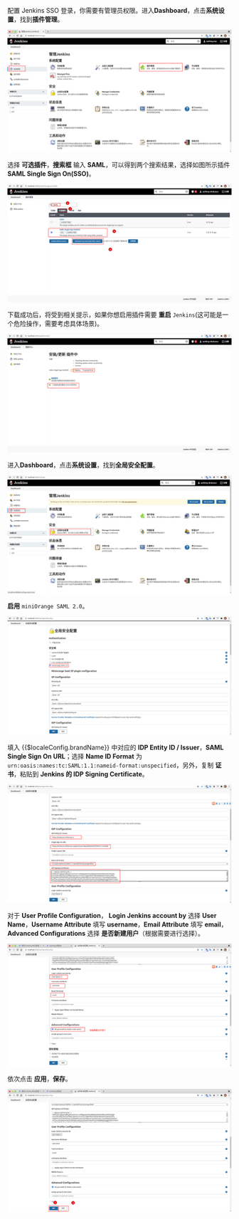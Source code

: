 <IntegrationDetailCard title="配置 Jenkins SSO 登录">

配置 Jenkins SSO 登录，你需要有管理员权限。进入**Dashboard**，点击**系统设置**，找到**插件管理**。

<img src="../../images/integration/jenkins/2-1.png" class="md-img-padding" />

选择 **可选插件**，**搜索框** 输入 **SAML**，可以得到两个搜索结果，选择如图所示插件 **SAML Single Sign On(SSO)**。

<img src="../../images/integration/jenkins/2-2.png" class="md-img-padding" />

下载成功后，将受到相关提示，如果你想启用插件需要 **重启** `Jenkins`(这可能是一个危险操作，需要考虑具体场景)。

<img src="../../images/integration/jenkins/2-3.png" class="md-img-padding" />

进入**Dashboard**，点击**系统设置**，找到**全局安全配置**。

<img src="../../images/integration/jenkins/2-4.png" class="md-img-padding" />

**启用** `miniOrange SAML 2.0`。

<img src="../../images/integration/jenkins/2-5.png" class="md-img-padding" />

填入 {{$localeConfig.brandName}} 中对应的 **IDP Entity ID / Issuer**，**SAML Single Sign On URL**；选择 **Name ID Format** 为 `urn:oasis:names:tc:SAML:1.1:nameid-format:unspecified`，另外，复制 **证书**，粘贴到 **Jenkins 的 IDP Signing Certificate**。

<img src="../../images/integration/jenkins/2-6.png" class="md-img-padding" />

对于 **User Profile Configuration**， **Login Jenkins account by** 选择 **User Name**，**Username Attribute** 填写 **username**，**Email Attribute** 填写 **email**， **Advanced Configurations** 选择 **是否新建用户**（根据需要进行选择）。

<img src="../../images/integration/jenkins/2-7.png" class="md-img-padding" />

依次点击 **应用**，**保存**。

<img src="../../images/integration/jenkins/2-8.png" class="md-img-padding" />

</IntegrationDetailCard>
